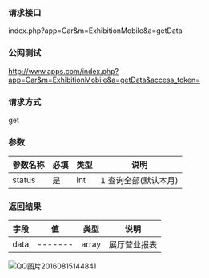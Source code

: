 ### **请求接口**
index.php?app=Car&m=ExhibitionMobile&a=getData


### **公网测试**
http://www.apps.com/index.php?app=Car&m=ExhibitionMobile&a=getData&access_token=

### **请求方式**
get


### **参数**
| 参数名称  |必填|   类型  |说明      |
|------|-----|------|------|
| status| 是 | int|1 查询全部(默认本月) |  

### **返回结果**
|字段        |值          |类型    |说明        |
| ---------  |--------    |-------- |--------  |
|data|-------   |array  |展厅营业报表  |

    
![QQ图片20160815144841](http://192.168.1.240/uploads/ranmufei/apps/68ed5a685e/QQ%E5%9B%BE%E7%89%8720160815144841.png)
